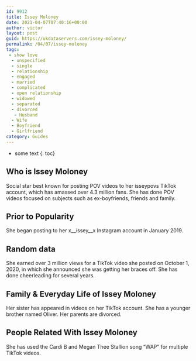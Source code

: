 ```yaml
---
id: 9912
title: Issey Moloney
date: 2021-04-07T07:40:16+00:00
author: victor
layout: post
guid: https://ukdataservers.com/issey-moloney/
permalink: /04/07/issey-moloney
tags:
 - show love
  - unspecified
  - single
  - relationship
  - engaged
  - married
  - complicated
  - open relationship
  - widowed
  - separated
  - divorced
   - Husband
  - Wife
  - Boyfriend
  - Girlfriend
category: Guides
---
```


* some text
{: toc}


## Who is Issey Moloney



Social star best known for posting POV videos to her isseypovs TikTok account, which has amassed over 4.3 million fans. She has done POV videos focused on subjects such as ex-boyfriends, friends and family. 

                
                
                
## Prior to Popularity



She began posting to her x__issey__x Instagram account in January 2019. 

                
                
                
## Random data



She earned over 3 million views for a TikTok video she posted on October 1, 2020, in which she announced she was getting her braces off. She has done cheerleading for several years. 

                
                
                
## Family & Everyday Life of Issey Moloney



Her sister has appeared in videos on her TikTok account. She has a younger brother named Oliver. Her parents are divorced. 

                
                
                
## People Related With Issey Moloney



She has used the Cardi B and Megan Thee Stallion song &#8220;WAP&#8221; for multiple TikTok videos. 

                
              
            
          
          
          